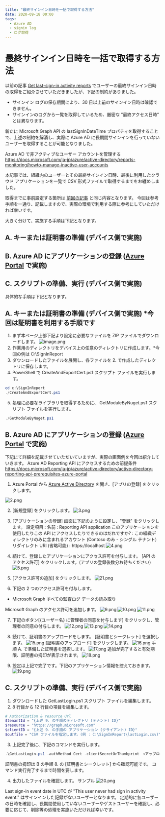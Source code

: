 ```yaml
---
title: "最終サインイン日時を一括で取得する方法"
date: 2020-09-18 00:00
tags:
  - Azure AD
  - signin log
  - ログ取得
---
```


# 最終サインイン日時を一括で取得する方法

以前の記事 [Get last-sign-in activity reports](https://github.com/jpazureid/get-last-signin-reports) でユーザーの最終サインイン日時の取得をご紹介させていただきましたが、下記の制約がありました。
 - サインイン ログの保存期間により、30 日以上前のサインイン日時は確認できません。
 - サインインのログから一覧を取得しているため、厳密な ”最終アクセス日時” とは異なります。

新たに Microsoft Graph API の lastSignInDateTime プロパティを取得することで、上述の制約を解消し、実際に Azure AD に長期間サインインを行っていないユーザーを取得することが可能となりました。

 Azure AD で非アクティブなユーザー アカウントを管理する
 https://docs.microsoft.com/ja-jp/azure/active-directory/reports-monitoring/howto-manage-inactive-user-accounts

本記事では、組織内のユーザーとその最終サインイン日時、最後に利用したクラウド アプリケーションを一覧で CSV 形式ファイルで取得するまでをお纏めしました。

取得までに事前設定する箇所は [前回の記事](https://github.com/jpazureid/get-last-signin-reports) と同じ内容となります。
今回は参考手順を一通り、記載しますので、実際の環境で利用する際に参考にしていただければ幸いです。

大きく分けて、実施する手順は下記となります。

## A. キーまたは証明書の準備 (デバイス側で実施)

## B. Azure AD にアプリケーションの登録 ([Azure Portal](https://portal.azure.com/) で実施)

## C. スクリプトの準備、実行 (デバイス側で実施)
  
  
具体的な手順は下記となります。

## A. キーまたは証明書の準備 (デバイス側で実施) *今回は証明書を利用する手順です

1. まず本ページ上部下記より設定に必要なファイルを ZIP ファイルでダウンロードします。
![image.png](./azure-ad-get-lastSignInDateTime/1.png)
2. 作業用のディレクトリをデバイス上の任意のディレクトリに作成します。*今回の例は C:\SignInReport 
3. ダウンロードしたファイルを展開し、各ファイルを 2. で作成したディレクトリに保存します。
4. PowerShell で CreateAndExportCert.ps1 スクリプト ファイルを実行します。
```PowerShell
cd c:\SignInReport 
./CreateAndExportCert.ps1
```
5.  処理に必要なライブラリを取得するために、 GetModuleByNuget.ps1 スクリプト ファイルを実行します。
```PowerShell
./GetModuleByNuget.ps1 

```

## B. Azure AD にアプリケーションの登録 ([Azure Portal](https://portal.azure.com/) で実施)

下記にて詳細を記載させていただいていますが、実際の画面例を今回は紹介していきます。
Azure AD Reporting API にアクセスするための前提条件
https://docs.microsoft.com/ja-jp/azure/active-directory/active-directory-reporting-api-prerequisites-azure-portal

1. Azure Portal から [Azure Active Directory](https://portal.azure.com/#blade/Microsoft_AAD_IAM/ActiveDirectoryMenuBlade/Overview) を開き、[アプリの登録] をクリックします。

![2.png](./azure-ad-get-lastSignInDateTime/2.png)

2. [新規登録] をクリックします。
![3.png](./azure-ad-get-lastSignInDateTime/3.png)

3. [アプリケーションの登録] 画面に下記のように設定し、"登録" をクリックします。
設定項目 : 
 名前 : Reporting API application
 このアプリケーションを使用したりこの API にアクセスしたりできるのはだれですか? : この組織ディレクトリのみに含まれるアカウント (Contoso のみ - シングル テナント)
 リダイレクト URI (省略可能) : https://localhost
![4.png](./azure-ad-get-lastSignInDateTime/4.png)
4. 続けて、登録したアプリケーションにアクセス許可を付与します。
   [API のアクセス許可] をクリックします。(アプリの登録後数分お待ちください)
![5.png](./azure-ad-get-lastSignInDateTime/5.png)

5. [アクセス許可の追加] をクリックします。
![21.png](./azure-ad-get-lastSignInDateTime/21.png)

6. 下記の 2 つのアクセス許可を付与します。
 - Microsoft Graph すべての監査ログ データの読み取り

Microsoft Graph のアクセス許可を追加します。
![9.png](./azure-ad-get-lastSignInDateTime/9.png)
![10.png](./azure-ad-get-lastSignInDateTime/10.png)
![11.png](./azure-ad-get-lastSignInDateTime/11.png)

7. 下記のボタン[{ユーザー名} に管理者の同意を付与します] をクリックし、管理者の同意の付与します。
![12.png](./azure-ad-get-lastSignInDateTime/12.png)
![13.png](./azure-ad-get-lastSignInDateTime/13.png)
![14.png](./azure-ad-get-lastSignInDateTime/14.png)

8. 続けて、証明書のアップロードをします。
 [証明書とシークレット] を選択します。
![15.png](./azure-ad-get-lastSignInDateTime/15.png)
[証明書のアップロード] をクリックします。
![16.png](./azure-ad-get-lastSignInDateTime/16.png)
手順 A. で準備した証明書を選択します。
![17.png](./azure-ad-get-lastSignInDateTime/17.png)
追加が完了すると有効期限、証明書の拇印が表示されます。
![18.png](./azure-ad-get-lastSignInDateTime/18.png)
  
9. 設定は上記で完了です。下記のアプリケーション情報を控えておきます。
![19.png](./azure-ad-get-lastSignInDateTime/19.png)

## C. スクリプトの準備、実行 (デバイス側で実施)

1. ダウンロードした GetLastLogin.ps1 スクリプト ファイルを編集します。
2. 8 行目から 12 行目の項目を編集します。
```PowerShell
# Authorization & resource Url
$tenantId = "{上述 9. の手順のディレクトリ (テナント) ID}" 
$resource = "https://graph.microsoft.com" 
$clientID = "{上述 9. の手順の アプリケーション (クライアント) ID}"
$outfile = "CSV ファイルを指定します。(例 : C:\SignInReport\lastLogin.csv)"
```

3. 上記完了後に、下記のコマンドを実行します。
```PowerShell
.\GetLastLogin.ps1 -authMethod Cert -clientSecretOrThumbprint　<アップロードした証明書の拇印の値>
```
証明書の拇印は B の手順 8. の  [証明書とシークレット] から確認可能です。
コマンド実行完了するまで時間を要します。

4. 出力したファイルを確認します。
サンプル
![20.png](./azure-ad-get-lastSignInDateTime/20.png)

Last sign-in event date in UTC が "This user never had sign in activity event." はサインインした記録がないユーザーとなります。
定期的に各ユーザーの日時を確認し、長期間使用していないユーザーやゲストユーザーを確認し、必要に応じて、削除等の処理を実施いただければ幸いです。


